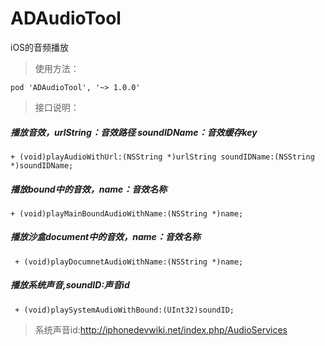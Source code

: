 # ADAudioTool
iOS的音频播放

> 使用方法：

    pod 'ADAudioTool', '~> 1.0.0'
    
> 接口说明：

##### 播放音效，urlString：音效路径 soundIDName：音效缓存key
    + (void)playAudioWithUrl:(NSString *)urlString soundIDName:(NSString *)soundIDName;

##### 播放bound中的音效，name：音效名称
    + (void)playMainBoundAudioWithName:(NSString *)name;

##### 播放沙盒document中的音效，name：音效名称
     + (void)playDocumnetAudioWithName:(NSString *)name;

##### 播放系统声音,soundID:声音id
     + (void)playSystemAudioWithBound:(UInt32)soundID;
     
> 系统声音id:http://iphonedevwiki.net/index.php/AudioServices
